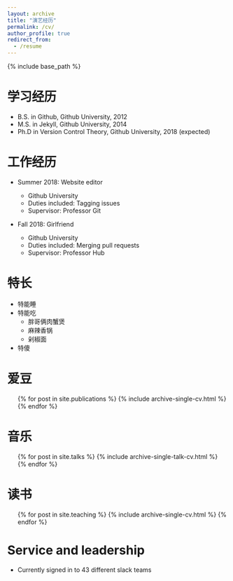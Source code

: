 ```yaml
---
layout: archive
title: "演艺经历"
permalink: /cv/
author_profile: true
redirect_from:
  - /resume
---
```


{% include base_path %}

学习经历
======
* B.S. in Github, Github University, 2012
* M.S. in Jekyll, Github University, 2014
* Ph.D in Version Control Theory, Github University, 2018 (expected)

工作经历
======
* Summer 2018: Website editor
  * Github University
  * Duties included: Tagging issues
  * Supervisor: Professor Git

* Fall 2018: Girlfriend
  * Github University
  * Duties included: Merging pull requests
  * Supervisor: Professor Hub
  
特长
======
* 特能睡
* 特能吃
  * 胖哥俩肉蟹煲
  * 麻辣香锅
  * 剁椒面
* 特傻

爱豆
======
  <ul>{% for post in site.publications %}
    {% include archive-single-cv.html %}
  {% endfor %}</ul>
  
音乐
======
  <ul>{% for post in site.talks %}
    {% include archive-single-talk-cv.html %}
  {% endfor %}</ul>
  
读书
======
  <ul>{% for post in site.teaching %}
    {% include archive-single-cv.html %}
  {% endfor %}</ul>
  
Service and leadership
======
* Currently signed in to 43 different slack teams

